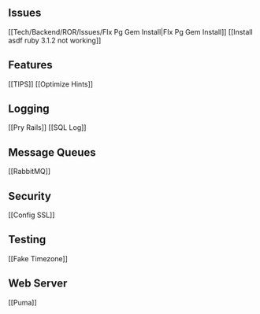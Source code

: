 ## Issues
[[Tech/Backend/ROR/Issues/FIx Pg Gem Install|FIx Pg Gem Install]]
[[Install asdf ruby 3.1.2 not working]]

## Features
[[TIPS]]
[[Optimize Hints]]

## Logging
[[Pry Rails]]
[[SQL Log]]

## Message Queues
[[RabbitMQ]]

## Security
[[Config SSL]]

## Testing
[[Fake Timezone]]

## Web Server
[[Puma]]